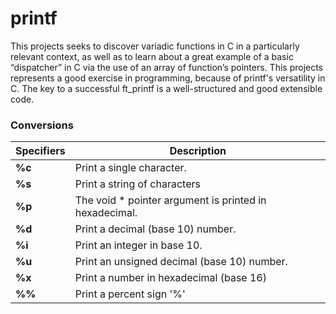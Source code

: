 # printf

This projects seeks to discover variadic functions in C in a particularly relevant context, as well as to learn about a great example of a basic “dispatcher” in C via the use of an array of function’s pointers. This projects represents a good exercise in programming, because of printf's versatility in C. The key to a successful ft_printf is a well-structured and good extensible code.

### Conversions

| Specifiers | Description                                            |
|------------|--------------------------------------------------------|
|    **%c**  | Print a single character.                              |
|    **%s**  | Print a string of characters                           |
|    **%p**  | The void * pointer argument is printed in hexadecimal. |
|    **%d**  | Print a decimal (base 10) number.                      |
|    **%i**  | Print an integer in base 10.                           |
|    **%u**  | Print an unsigned decimal (base 10) number.            |
|    **%x**  | Print a number in hexadecimal (base 16)                |
|    **%%**  | Print a percent sign '%'                               |
